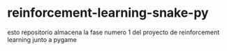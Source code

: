 # reinforcement-learning-snake-py
esto repositorio almacena la fase numero 1 del proyecto de reinforcement learning junto a pygame
